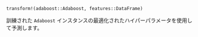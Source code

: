 ```
transform!(adaboost::Adaboost, features::DataFrame)
```

訓練された `Adaboost` インスタンスの最適化されたハイパーパラメータを使用して予測します。
